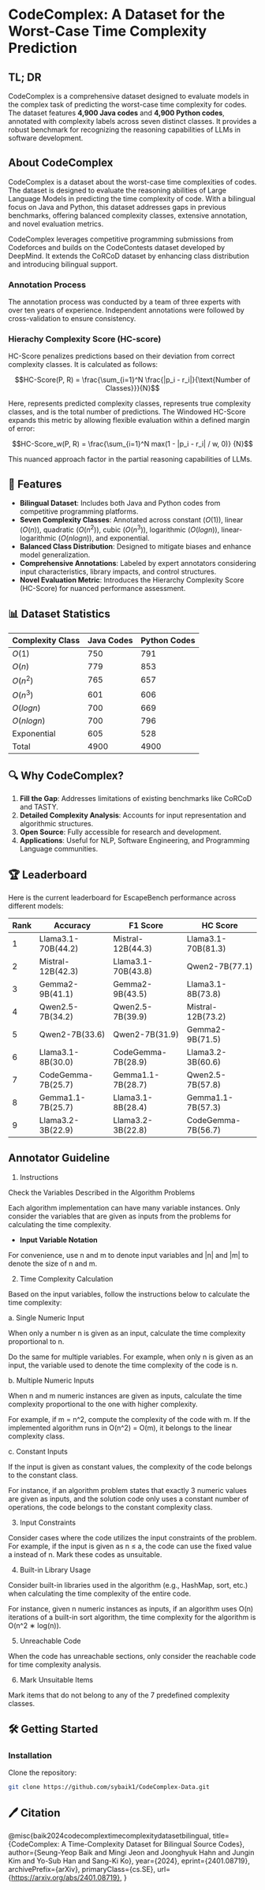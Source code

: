 # CodeComplex: A Dataset for the Worst-Case Time Complexity Prediction


## TL; DR

CodeComplex is a comprehensive dataset designed to evaluate models
in the complex task of predicting the worst-case time complexity for codes.
The dataset features **4,900 Java codes** and **4,900 Python codes**,
annotated with complexity labels across seven distinct classes.
It provides a robust benchmark for recognizing the reasoning capabilities
of LLMs in software development.

## About CodeComplex

CodeComplex is a dataset about the worst-case time complexities of codes.
The dataset is designed to evaluate the reasoning abilities
of Large Language Models in predicting the time complexity of code.
With a bilingual focus on Java and Python,
this dataset addresses gaps in previous benchmarks,
offering balanced complexity classes,
extensive annotation, and novel evaluation metrics.

CodeComplex leverages competitive programming submissions from Codeforces
and builds on the CodeContests dataset developed by DeepMind.
It extends the CoRCoD dataset by enhancing class distribution and introducing bilingual support.

### Annotation Process

The annotation process was conducted by a team of three experts with over ten years of experience.
Independent annotations were followed by cross-validation to ensure consistency.

### Hierachy Complexity Score (HC-score)

HC-Score penalizes predictions based on their deviation from correct complexity classes.
It is calculated as follows:

$$HC-Score(P, R) = \frac{\sum_{i=1}^N \frac{|p_i - r_i|}{\text{Number of Classes}}}{N}$$

Here,  represents predicted complexity classes,  represents true complexity classes, and  is the total number of predictions. The Windowed HC-Score expands this metric by allowing flexible evaluation within a defined margin of error:

$$HC-Score_w(P, R) = \frac{\sum_{i=1}^N max(1 - |p_i - r_i| / w, 0)} {N}$$

This nuanced approach factor in the partial reasoning capabilities of LLMs.

## 📜 Features

- **Bilingual Dataset**: Includes both Java and Python codes from competitive programming platforms.
- **Seven Complexity Classes**: Annotated across constant ($`O(1)`$), linear ($`O(n)`$), quadratic ($`O(n^2)`$), cubic ($`O(n^3)`$), logarithmic ($`O(log n)`$), linear-logarithmic ($`O(n log n)`$), and exponential.
- **Balanced Class Distribution**: Designed to mitigate biases and enhance model generalization.
- **Comprehensive Annotations**: Labeled by expert annotators considering input characteristics, library impacts, and control structures.
- **Novel Evaluation Metric**: Introduces the Hierarchy Complexity Score (HC-Score) for nuanced performance assessment.



## 📊 Dataset Statistics

| Complexity Class | Java Codes | Python Codes |
|-------------------|------------|--------------|
| $O(1)$             | 750        | 791          |
| $O(n)$             | 779        | 853          |
| $O(n^2)$            | 765        | 657          |
| $O(n^3)$            | 601        | 606          |
| $O(log n)$         | 700        | 669          |
| $O(n log n)$       | 700        | 796          |
| Exponential      | 605        | 528          |
| Total            | 4900       | 4900         |



## 🔍 Why CodeComplex?

1. **Fill the Gap**: Addresses limitations of existing benchmarks like CoRCoD and TASTY.
2. **Detailed Complexity Analysis**: Accounts for input representation and algorithmic structures.
3. **Open Source**: Fully accessible for research and development.
4. **Applications**: Useful for NLP, Software Engineering, and Programming Language communities.

## 🏆 Leaderboard

Here is the current leaderboard for EscapeBench performance across different models:

| Rank | Accuracy   | F1 Score  | HC Score  |
|------|------------|-----------|-----------|
| 1    | Llama3.1-70B(44.2) | Mistral-12B(44.3)  | Llama3.1-70B(81.3) |
| 2    | Mistral-12B(42.3) | Llama3.1-70B(43.8) | Qwen2-7B(77.1) |
| 3    | Gemma2-9B(41.1) | Gemma2-9B(43.5)    | Llama3.1-8B(73.8) |
| 4    | Qwen2.5-7B(34.2) | Qwen2.5-7B(39.9)   | Mistral-12B(73.2) |
| 5    | Qwen2-7B(33.6) | Qwen2-7B(31.9)     | Gemma2-9B(71.5) |
| 6    | Llama3.1-8B(30.0) | CodeGemma-7B(28.9) | Llama3.2-3B(60.6) |
| 7    | CodeGemma-7B(25.7) | Gemma1.1-7B(28.7)  | Qwen2.5-7B(57.8) |
| 8    | Gemma1.1-7B(25.7) | Llama3.1-8B(28.4)  | Gemma1.1-7B(57.3) |
| 9    | Llama3.2-3B(22.9) | Llama3.2-3B(22.8)  | CodeGemma-7B(56.7) |

## Annotator Guideline

1. Instructions

Check the Variables Described in the Algorithm Problems

Each algorithm implementation can have many variable instances. Only consider the variables that are given as inputs from the problems for calculating the time complexity.

* **Input Variable Notation**

For convenience, use n and m to denote input variables and |n| and |m| to denote the size of n and m.

2. Time Complexity Calculation

Based on the input variables, follow the instructions below to calculate the time complexity:

a. Single Numeric Input

When only a number n is given as an input, calculate the time complexity proportional to n.

Do the same for multiple variables. For example, when only n is given as an input, the variable used to denote the time complexity of the code is n.

b. Multiple Numeric Inputs

When n and m numeric instances are given as inputs, calculate the time complexity proportional to the one with higher complexity.

For example, if m = n^2, compute the complexity of the code with m. If the implemented algorithm runs in O(n^2) = O(m), it belongs to the linear complexity class.

c. Constant Inputs

If the input is given as constant values, the complexity of the code belongs to the constant class.

For instance, if an algorithm problem states that exactly 3 numeric values are given as inputs, and the solution code only uses a constant number of operations, the code belongs to the constant complexity class.

3. Input Constraints

Consider cases where the code utilizes the input constraints of the problem. For example, if the input is given as n ≤ a, the code can use the fixed value a instead of n. Mark these codes as unsuitable.

4. Built-in Library Usage

Consider built-in libraries used in the algorithm (e.g., HashMap, sort, etc.) when calculating the time complexity of the entire code.

For instance, given n numeric instances as inputs, if an algorithm uses O(n) iterations of a built-in sort algorithm, the time complexity for the algorithm is O(n^2 ∗ log(n)).

5. Unreachable Code

When the code has unreachable sections, only consider the reachable code for time complexity analysis.

6. Mark Unsuitable Items

Mark items that do not belong to any of the 7 predefined complexity classes.


## 🛠 Getting Started

### Installation

Clone the repository:
```bash
git clone https://github.com/sybaik1/CodeComplex-Data.git
```

## 🖊 Citation

@misc{baik2024codecomplextimecomplexitydatasetbilingual,
      title={CodeComplex: A Time-Complexity Dataset for Bilingual Source Codes}, 
      author={Seung-Yeop Baik and Mingi Jeon and Joonghyuk Hahn and Jungin Kim and Yo-Sub Han and Sang-Ki Ko},
      year={2024},
      eprint={2401.08719},
      archivePrefix={arXiv},
      primaryClass={cs.SE},
      url={https://arxiv.org/abs/2401.08719}, 
}
